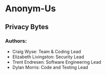 # Anonym-Us
## Privacy Bytes

### Authors:
* Craig Wyse: Team & Coding Lead 
* Elizabeth Livingston: Security Lead 
* Trent Endresen: Software Engineering Lead 
* Dylan Morris: Code and Testing Lead 
